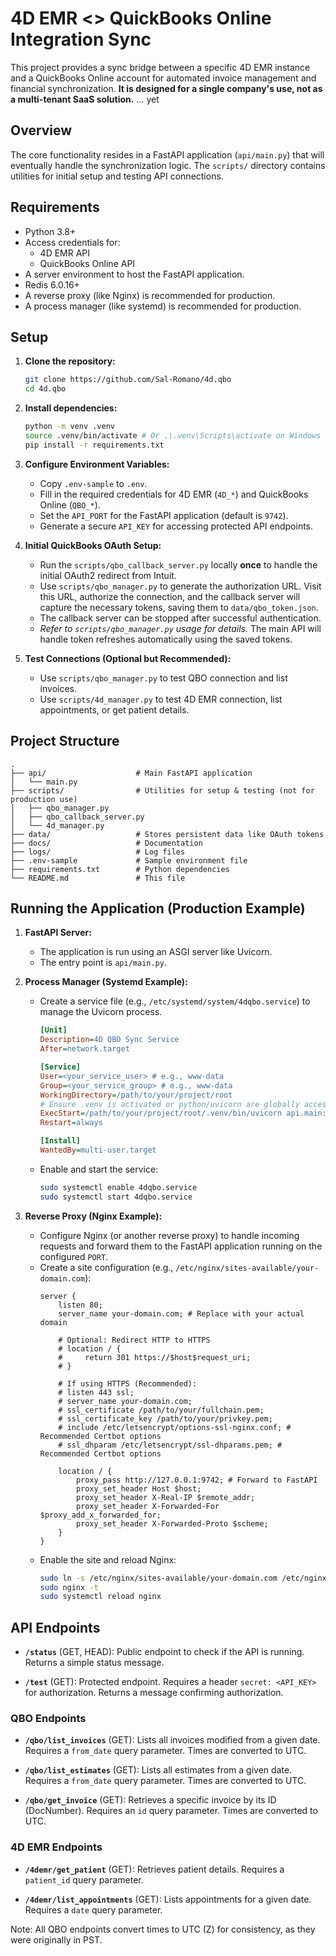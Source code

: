 # 4D EMR <> QuickBooks Online Integration Sync

This project provides a sync bridge between a specific 4D EMR instance and a QuickBooks Online account for automated invoice management and financial synchronization. **It is designed for a single company's use, not as a multi-tenant SaaS solution.** ... yet

## Overview

The core functionality resides in a FastAPI application (`api/main.py`) that will eventually handle the synchronization logic. The `scripts/` directory contains utilities for initial setup and testing API connections.

## Requirements

- Python 3.8+
- Access credentials for:
    - 4D EMR API
    - QuickBooks Online API
- A server environment to host the FastAPI application.
- Redis 6.0.16+ 
- A reverse proxy (like Nginx) is recommended for production.
- A process manager (like systemd) is recommended for production.

## Setup

1.  **Clone the repository:**
    ```bash
    git clone https://github.com/Sal-Romano/4d.qbo
    cd 4d.qbo
    ```

2.  **Install dependencies:**
    ```bash
    python -m venv .venv
    source .venv/bin/activate # Or .\.venv\Scripts\activate on Windows
    pip install -r requirements.txt
    ```

3.  **Configure Environment Variables:**
    - Copy `.env-sample` to `.env`.
    - Fill in the required credentials for 4D EMR (`4D_*`) and QuickBooks Online (`QBO_*`).
    - Set the `API_PORT` for the FastAPI application (default is `9742`).
    - Generate a secure `API_KEY` for accessing protected API endpoints.

4.  **Initial QuickBooks OAuth Setup:**
    - Run the `scripts/qbo_callback_server.py` locally **once** to handle the initial OAuth2 redirect from Intuit.
    - Use `scripts/qbo_manager.py` to generate the authorization URL. Visit this URL, authorize the connection, and the callback server will capture the necessary tokens, saving them to `data/qbo_token.json`.
    - The callback server can be stopped after successful authentication.
    - *Refer to `scripts/qbo_manager.py` usage for details.* The main API will handle token refreshes automatically using the saved tokens.

5.  **Test Connections (Optional but Recommended):**
    - Use `scripts/qbo_manager.py` to test QBO connection and list invoices.
    - Use `scripts/4d_manager.py` to test 4D EMR connection, list appointments, or get patient details.

## Project Structure

```
.
├── api/                    # Main FastAPI application
│   └── main.py
├── scripts/                # Utilities for setup & testing (not for production use)
│   ├── qbo_manager.py
│   ├── qbo_callback_server.py
│   └── 4d_manager.py
├── data/                   # Stores persistent data like OAuth tokens
├── docs/                   # Documentation
├── logs/                   # Log files 
├── .env-sample             # Sample environment file
├── requirements.txt        # Python dependencies
└── README.md               # This file
```

## Running the Application (Production Example)

1.  **FastAPI Server:**
    - The application is run using an ASGI server like Uvicorn.
    - The entry point is `api/main.py`.

2.  **Process Manager (Systemd Example):**
    - Create a service file (e.g., `/etc/systemd/system/4dqbo.service`) to manage the Uvicorn process.
      ```ini
      [Unit]
      Description=4D QBO Sync Service
      After=network.target

      [Service]
      User=<your_service_user> # e.g., www-data
      Group=<your_service_group> # e.g., www-data
      WorkingDirectory=/path/to/your/project/root
      # Ensure .venv is activated or python/uvicorn are globally accessible
      ExecStart=/path/to/your/project/root/.venv/bin/uvicorn api.main:app --host 0.0.0.0 --port 9742
      Restart=always

      [Install]
      WantedBy=multi-user.target
      ```
    - Enable and start the service:
      ```bash
      sudo systemctl enable 4dqbo.service
      sudo systemctl start 4dqbo.service
      ```

3.  **Reverse Proxy (Nginx Example):**
    - Configure Nginx (or another reverse proxy) to handle incoming requests and forward them to the FastAPI application running on the configured `PORT`.
    - Create a site configuration (e.g., `/etc/nginx/sites-available/your-domain.com`):
      ```nginx
      server {
          listen 80;
          server_name your-domain.com; # Replace with your actual domain

          # Optional: Redirect HTTP to HTTPS
          # location / {
          #     return 301 https://$host$request_uri;
          # }

          # If using HTTPS (Recommended):
          # listen 443 ssl;
          # server_name your-domain.com;
          # ssl_certificate /path/to/your/fullchain.pem;
          # ssl_certificate_key /path/to/your/privkey.pem;
          # include /etc/letsencrypt/options-ssl-nginx.conf; # Recommended Certbot options
          # ssl_dhparam /etc/letsencrypt/ssl-dhparams.pem; # Recommended Certbot options

          location / {
              proxy_pass http://127.0.0.1:9742; # Forward to FastAPI
              proxy_set_header Host $host;
              proxy_set_header X-Real-IP $remote_addr;
              proxy_set_header X-Forwarded-For $proxy_add_x_forwarded_for;
              proxy_set_header X-Forwarded-Proto $scheme;
          }
      }
      ```
    - Enable the site and reload Nginx:
      ```bash
      sudo ln -s /etc/nginx/sites-available/your-domain.com /etc/nginx/sites-enabled/
      sudo nginx -t
      sudo systemctl reload nginx
      ```

## API Endpoints

- **`/status`** (GET, HEAD): Public endpoint to check if the API is running. Returns a simple status message.

- **`/test`** (GET): Protected endpoint. Requires a header `secret: <API_KEY>` for authorization. Returns a message confirming authorization.

### QBO Endpoints

- **`/qbo/list_invoices`** (GET): Lists all invoices modified from a given date. Requires a `from_date` query parameter. Times are converted to UTC.

- **`/qbo/list_estimates`** (GET): Lists all estimates from a given date. Requires a `from_date` query parameter. Times are converted to UTC.

- **`/qbo/get_invoice`** (GET): Retrieves a specific invoice by its ID (DocNumber). Requires an `id` query parameter. Times are converted to UTC.

### 4D EMR Endpoints

- **`/4demr/get_patient`** (GET): Retrieves patient details. Requires a `patient_id` query parameter.

- **`/4demr/list_appointments`** (GET): Lists appointments for a given date. Requires a `date` query parameter.

Note: All QBO endpoints convert times to UTC (Z) for consistency, as they were originally in PST.


